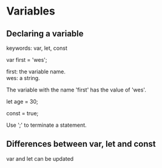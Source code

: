 # Variables
## Declaring a variable

keywords: var, let, const

var first = 'wes';

first: the variable name.  
wes: a string.

The variable with the name 'first' has the value of 'wes'.  

let age = 30;

const = true;

Use ';' to terminate a statement.  

## Differences between var, let and const

var and let can be updated
